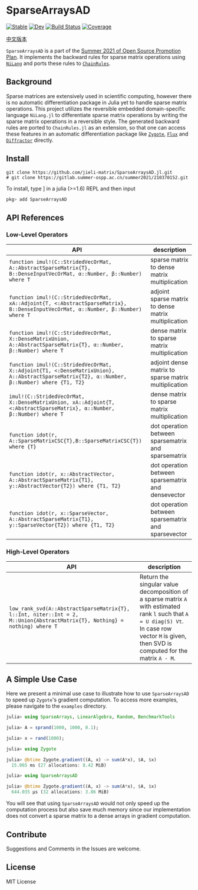 # SparseArraysAD

[![Stable](https://img.shields.io/badge/docs-stable-blue.svg)](https://jieli-matrix.github.io/SparseArraysAD.jl/stable)
[![Dev](https://img.shields.io/badge/docs-dev-blue.svg)](https://jieli-matrix.github.io/SparseArraysAD.jl/dev)
[![Build Status](https://github.com/jieli-matrix/SparseArraysAD.jl/workflows/CI/badge.svg)](https://github.com/jieli-matrix/SparseArraysAD.jl/actions)
[![Coverage](https://codecov.io/gh/jieli-matrix/SparseArraysAD.jl/branch/master/graph/badge.svg)](https://codecov.io/gh/jieli-matrix/SparseArraysAD.jl)

[中文版本](README_CN.md)

`SparseArraysAD` is a part of the [Summer 2021 of Open Source Promotion Plan](https://summer.iscas.ac.cn/#/?lang=en). It implements the backward rules for sparse matrix operations using [`NiLang`](https://giggleliu.github.io/NiLang.jl/dev/) and ports these rules to [`ChainRules`](https://github.com/JuliaDiff/ChainRules.jl).

## Background 

Sparse matrices are extensively used in scientific computing, however there is no automatic differentiation package in Julia yet to handle sparse matrix operations. This project utilizes the reversible embedded domain-specific language `NiLang.jl` to differentiate sparse matrix operations by writing the sparse matrix operations in a reversible style. The generated backward rules are ported to `ChainRules.jl` as an extension, so that one can access these features in an automatic differentiation package like [`Zygote`](https://github.com/FluxML/Zygote.jl), [`Flux`](https://github.com/FluxML/Flux.jl) and [`Diffractor`](https://github.com/JuliaDiff/Diffractor.jl) directly.

## Install 

``` shell
git clone https://github.com/jieli-matrix/SparseArraysAD.jl.git
# git clone https://gitlab.summer-ospp.ac.cn/summer2021/210370152.git
```

To install, type ] in a julia (>=1.6) REPL and then input

``` julia
pkg> add SparseArraysAD 
```

## API References  

### Low-Level Operators

| API             | description        |
| ---------------- | --------------- |
| `function imul!(C::StridedVecOrMat, A::AbstractSparseMatrix{T}, B::DenseInputVecOrMat, α::Number, β::Number) where T`   | sparse matrix to dense matrix multiplication |
|`function imul!(C::StridedVecOrMat, xA::Adjoint{T, <:AbstractSparseMatrix}, B::DenseInputVecOrMat, α::Number, β::Number) where T` |  adjoint sparse matrix to dense matrix multiplication |
|`function imul!(C::StridedVecOrMat, X::DenseMatrixUnion, A::AbstractSparseMatrix{T}, α::Number, β::Number) where T`| dense matrix to sparse matrix multiplication |
|`function imul!(C::StridedVecOrMat, X::Adjoint{T1, <:DenseMatrixUnion}, A::AbstractSparseMatrix{T2}, α::Number, β::Number) where {T1, T2}`| adjoint dense matrix to sparse matrix multiplication |
|`imul!(C::StridedVecOrMat, X::DenseMatrixUnion, xA::Adjoint{T, <:AbstractSparseMatrix}, α::Number, β::Number) where T`|dense matrix to sparse matrix multiplication |
|`function idot(r, A::SparseMatrixCSC{T},B::SparseMatrixCSC{T}) where {T}` | dot operation between sparsematrix and sparsematrix|
|`function idot(r, x::AbstractVector, A::AbstractSparseMatrix{T1}, y::AbstractVector{T2}) where {T1, T2}` | dot operation between sparsematrix and densevector|
|`function idot(r, x::SparseVector, A::AbstractSparseMatrix{T1}, y::SparseVector{T2}) where {T1, T2}`| dot operation between sparsematrix and sparsevector|

### High-Level Operators

| API             | description        |
| ---------------- | --------------- |
| `low_rank_svd(A::AbstractSparseMatrix{T}, l::Int, niter::Int = 2, M::Union{AbstractMatrix{T}, Nothing} = nothing) where T` | Return the singular value decomposition of a sparse matrix `A` with estimated rank `l` such that `A ≈ U diag(S) Vt`. In case row vector `M` is given, then SVD is computed for the matrix `A - M`.|

## A Simple Use Case

Here we present a minimal use case to illustrate how to use `SparseArraysAD` to speed up `Zygote`'s gradient computation. To access more examples, please navigate to the `examples` directory.

``` julia 
julia> using SparseArrays, LinearAlgebra, Random, BenchmarkTools

julia> A = sprand(1000, 1000, 0.1);

julia> x = rand(1000);

julia> using Zygote

julia> @btime Zygote.gradient((A, x) -> sum(A*x), $A, $x)
  15.065 ms (27 allocations: 8.42 MiB)

julia> using SparseArraysAD

julia> @btime Zygote.gradient((A, x) -> sum(A*x), $A, $x)
  644.035 μs (32 allocations: 3.86 MiB)
```

You will see that using `SparseArraysAD` would not only speed up the computation process but also save much memory since our implementation does not convert a sparse matrix to a dense arrays in gradient computation. 

## Contribute 

Suggestions and Comments in the Issues are welcome.

## License

MIT License
